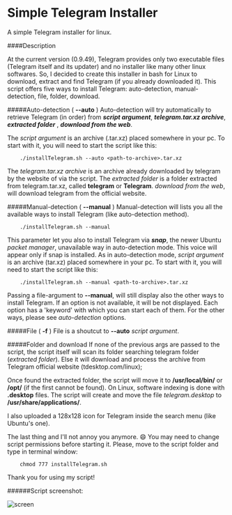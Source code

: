Simple Telegram Installer
======
A simple Telegram installer for linux.

####Description

At the current version (0.9.49), Telegram provides only two executable files (Telegram itself and its updater) and no installer like many other linux softwares. So, I decided to create this installer in bash for Linux to download, extract and find Telegram (if you already downloaded it).
This script offers five ways to install Telegram: auto-detection, manual-detection, file, folder, download.

#####Auto-detection ( **--auto** )
Auto-detection will try automatically to retrieve Telegram (in order) from _**script argument**_, _**telegram.tar.xz archive**_, _**extracted folder**_ , _**download from the web**_.

The _script argument_ is an archive (.tar.xz) placed somewhere in your pc. To start with it, you will need to start the script like this:

        ./installTelegram.sh --auto <path-to-archive>.tar.xz

The _telegram.tar.xz archive_ is an archive already downloaded by telegram by the website of via the script.
The _extracted folder_ is a folder extracted from telegram.tar.xz, called **telegram** or **Telegram**.
_download from the web_, will download telegram from the official website.

#####Manual-detection ( **--manual** )
Manual-detection will lists you all the available ways to install Telegram (like auto-detection method).

        ./installTelegram.sh --manual

This parameter let you also to install Telegram via _**snap**_, the newer Ubuntu _packet manager_, unavailable way in auto-detection mode. This voice will appear only if snap is installed.
As in auto-detection mode, _script argument_ is an archive (tar.xz) placed somewhere in your pc. To start with it, you will need to start the script like this:

        ./installTelegram.sh --manual <path-to-archive>.tar.xz

Passing a file-argument to **--manual**, will still display also the other ways to install Telegram.
If an option is not available, it will be not displayed. Each option has a 'keyword' with which you can start each of them.
For the other ways, please see _auto-detection_ options.


#####File ( **-f** )
File is a shoutcut to **--auto** _script argument_.


#####Folder and download
If none of the previous args are passed to the script, the script itself will scan its folder searching telegram folder (_extracted folder_). Else it will download and process the archive from Telegram official website (tdesktop.com/linux);


Once found the extracted folder, the script will move it to **/usr/local/bin/** or **/opt/** (if the first cannot be found).
On Linux, software indexing is done with **.desktop** files. The script will create and move the file _telegram.desktop_ to **/usr/share/applications/**.

I also uploaded a 128x128 icon for Telegram inside the search menu (like Ubuntu's one).

The last thing and I'll not annoy you anymore. :smile: You may need to change script permissions before starting it. Please, move to the script folder and type in terminal window:

        chmod 777 installTelegram.sh

Thank you for using my script!

######Script screenshot:

![screen](http://i.imgur.com/mBmej8y.png)
